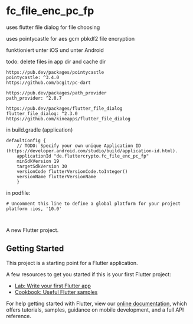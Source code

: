 # fc_file_enc_pc_fp

uses flutter file dialog for file choosing

uses pointycastle for aes gcm pbkdf2 file encryption

funktioniert unter iOS und unter Android

todo: delete files in app dir and cache dir

```plaintext
https://pub.dev/packages/pointycastle
pointycastle: ^3.4.0
https://github.com/bcgit/pc-dart

https://pub.dev/packages/path_provider
path_provider: ^2.0.7

https://pub.dev/packages/flutter_file_dialog
flutter_file_dialog: ^2.3.0
https://github.com/kineapps/flutter_file_dialog
```

in build.gradle (application)
```plaintext
defaultConfig {
    // TODO: Specify your own unique Application ID (https://developer.android.com/studio/build/application-id.html).
    applicationId "de.fluttercrypto.fc_file_enc_pc_fp"
    minSdkVersion 19
    targetSdkVersion 30
    versionCode flutterVersionCode.toInteger()
    versionName flutterVersionName
    }
```
in podfile:
```plaintext
# Uncomment this line to define a global platform for your project
platform :ios, '10.0'
```

```plaintext

```

```plaintext

```

A new Flutter project.

## Getting Started

This project is a starting point for a Flutter application.

A few resources to get you started if this is your first Flutter project:

- [Lab: Write your first Flutter app](https://flutter.dev/docs/get-started/codelab)
- [Cookbook: Useful Flutter samples](https://flutter.dev/docs/cookbook)

For help getting started with Flutter, view our
[online documentation](https://flutter.dev/docs), which offers tutorials,
samples, guidance on mobile development, and a full API reference.
